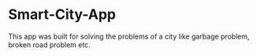 # Smart-City-App
This app was built for solving the problems of a city like garbage problem, broken road problem etc.
